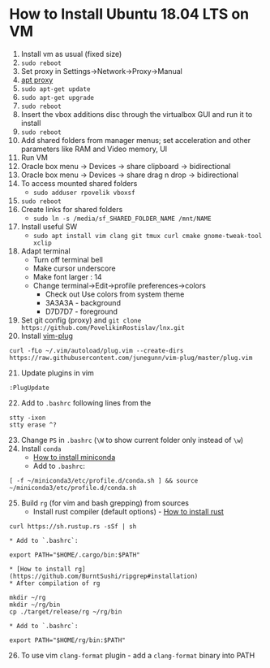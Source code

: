# How to Install Ubuntu 18.04 LTS on VM
1. Install vm as usual (fixed size)
2. `sudo reboot`
3. Set proxy in Settings->Network->Proxy->Manual
4. [apt proxy](https://www.serverlab.ca/tutorials/linux/administration-linux/how-to-set-the-proxy-for-apt-for-ubuntu-18-04/)
5. `sudo apt-get update`
6. `sudo apt-get upgrade`
7. `sudo reboot`
8. Insert the vbox additions disc through the virtualbox GUI and run it to install
9. `sudo reboot`
10. Add shared folders from manager menus; set acceleration and other parameters like RAM and Video memory, UI
11. Run VM
12. Oracle box menu -> Devices -> share clipboard -> bidirectional
13. Oracle box menu -> Devices -> share drag n drop -> bidirectional
14. To access mounted shared folders
    * `sudo adduser rpovelik vboxsf`
15. `sudo reboot`
16. Create links for shared folders
    * `sudo ln -s /media/sf_SHARED_FOLDER_NAME /mnt/NAME`
17. Install useful SW
    * `sudo apt install vim clang git tmux curl cmake gnome-tweak-tool xclip`
18. Adapt terminal
    * Turn off terminal bell
    * Make cursor underscore
    * Make font larger : 14
    * Change terminal->Edit->profile preferences->colors
        * Check out Use colors from system theme
        * 3A3A3A - background
        * D7D7D7 - foreground
19. Set git config (proxy) and `git clone https://github.com/PovelikinRostislav/lnx.git`
20. Install [vim-plug](https://github.com/junegunn/vim-plug)
```
curl -fLo ~/.vim/autoload/plug.vim --create-dirs  https://raw.githubusercontent.com/junegunn/vim-plug/master/plug.vim
```
21. Update plugins in vim
```
:PlugUpdate
```
22. Add to `.bashrc` following lines from the
```
stty -ixon
stty erase ^?
```
23. Change `PS` in `.bashrc` (`\W` to show current folder only instead of `\w`)
24. Install `conda`
    * [How to install miniconda](https://docs.conda.io/projects/conda/en/latest/user-guide/install/linux.html)
    * Add to `.bashrc`:
```
[ -f ~/miniconda3/etc/profile.d/conda.sh ] && source ~/miniconda3/etc/profile.d/conda.sh
```
25. Build `rg` (for vim and bash grepping) from sources
    * Install rust compiler (default options) - [How to install rust](https://www.rust-lang.org/tools/install)
```
curl https://sh.rustup.rs -sSf | sh
```
    * Add to `.bashrc`:
```
export PATH="$HOME/.cargo/bin:$PATH"
```
    * [How to install rg](https://github.com/BurntSushi/ripgrep#installation)
    * After compilation of rg
```
mkdir ~/rg
mkdir ~/rg/bin
cp ./target/release/rg ~/rg/bin
```
    * Add to `.bashrc`:
```
export PATH="$HOME/rg/bin:$PATH"
```
26. To use vim `clang-format` plugin - add a `clang-format` binary into PATH
